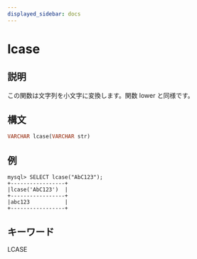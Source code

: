 ```yaml
---
displayed_sidebar: docs
---
```


# lcase

## 説明

この関数は文字列を小文字に変換します。関数 lower と同様です。

## 構文

```Haskell
VARCHAR lcase(VARCHAR str)
```

## 例

```Plain Text
mysql> SELECT lcase("AbC123");
+-----------------+
|lcase('AbC123')  |
+-----------------+
|abc123           |
+-----------------+
```

## キーワード

LCASE